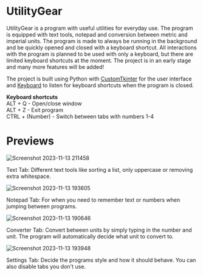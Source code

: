 # UtilityGear
UtilityGear is a program with useful utilities for everyday use. The program is equipped with text tools, notepad and conversion between metric and imperial units. The program is made to always be running in the background and be quickly opened and closed with a keyboard shortcut. All interactions with the program is planned to be used with only a keyboard, but there are limited keyboard shortcuts at the moment. The project is in an early stage and many more features will be added!

The project is built using Python with <a href="https://customtkinter.tomschimansky.com/">CustomTkinter</a> for the user interface and <a href="https://pypi.org/project/keyboard/">Keyboard</a> to listen for keyboard shortcuts when the program is closed. 

<b>Keyboard shortcuts</b><br>
ALT + Q - Open/close window<br>
ALT + Z - Exit program<br>
CTRL + (Number) - Switch between tabs with numbers 1-4

# Previews
![Screenshot 2023-11-13 211458](https://github.com/MN-Creator/UtilityGear/assets/68109830/c27dd293-8fd6-43f7-aa3a-1866a39b4488)

Text Tab: Different text tools like sorting a list, only uppercase or removing extra whitespace.

![Screenshot 2023-11-13 193605](https://github.com/MN-Creator/UtilityGear/assets/68109830/a6280a73-502a-468a-9696-16bfe32b1c83)

Notepad Tab: For when you need to remember text or numbers when jumping between programs.

![Screenshot 2023-11-13 190646](https://github.com/MN-Creator/UtilityGear/assets/68109830/d5471b2d-d4ae-4ef4-bb45-7881c1a066ce)

Converter Tab: Convert between units by simply typing in the number and unit. The program will automatically decide what unit to convert to.

![Screenshot 2023-11-13 193948](https://github.com/MN-Creator/UtilityGear/assets/68109830/cba6725c-9a0b-44b6-92da-8c6f14836b57)

Settings Tab: Decide the programs style and how it should behave. You can also disable tabs you don't use.


